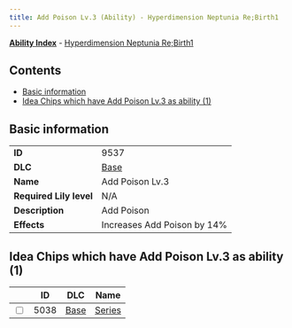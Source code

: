 ```yaml
---
title: Add Poison Lv.3 (Ability) - Hyperdimension Neptunia Re;Birth1
---
```


[**Ability Index**](/neptunia/rb1/ability/index.html) - [Hyperdimension Neptunia Re;Birth1](/neptunia/rb1)

## Contents

- [Basic information](#basic-information)
- [Idea Chips which have Add Poison Lv.3 as ability (1)](#idea-chips-which-have-add-poison-lv3-as-ability-1)

## Basic information

|   |   |
| -- | -- |
| **ID** | 9537 |
| **DLC** | [Base](/neptunia/rb1/dlc/1-base.html) |
| **Name** | Add Poison Lv.3 |
| **Required Lily level** | N/A |
| **Description** | Add Poison |
| **Effects** | Increases Add Poison by 14% |


## Idea Chips which have Add Poison Lv.3 as ability (1)

|    | ID | DLC | Name |
| -- | -- | --- | ---- |
| <input type="checkbox" id="rb1-item-1-5038" class="trackbox" /> | 5038 | [Base](/neptunia/rb1/dlc/1-base.html) | [Series](/neptunia/rb1/item/1-5038-series.html) |
